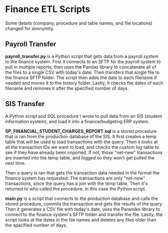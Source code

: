 # Finance ETL Scripts
Some details (company, procedure and table names, and file locations) changed for anonymity.

## Payroll Transfer
**payroll_transfer.py** is a Python script that gets data from a payroll system to the finance system. First it connects to an SFTP for the payroll system to pull in multiple reports, then uses the Pandas library to concatenate all of the files to a single CSV with today's date. Then transfers that single file to the finance SFTP folder. The script then adds the date to each filename if needed and moves it to the history folder. Lastly, it checks the dates of each filename and removes it after the specified number of days.

## SIS Transfer
A Python script and SQL procedure I wrote to pull data from an SIS (student information system), and load it into a finance/budgeting ERP system. 
 
**SP_FINANCIAL_STUDENT_CHARGES_REPORT.sql** is a stored procedure that is ran from the production database of the SIS. It first creates a temp table that will be used to load transactions with the query. Then it looks at all the transaction IDs we want to load, and checks the custom log table to see if they have already been imported. If not, those "net-new" transactions are inserted into the temp table, and logged so they won't get pulled the next time.

Then a query is ran that gets the transaction data needed in the format the finance system has requested. The transactions are only "net-new" transactions, since the query has a join with the temp table. Then it's returned to who called the procedure, in this case the Python script.

**main.py** is a script that connects to the production database and calls the stored procedure, commits the transaction and gets the results of the query. Then it generates a CSV file with today's date, uses the Paramiko library to connect to the finance system's SFTP folder and transfer the file. Lastly, the script looks at the dates in the file names and deletes any files older than the specified number of days.
